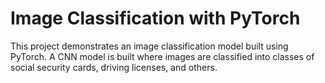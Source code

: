 # Image Classification with PyTorch

This project demonstrates an image classification model built using PyTorch. A CNN model is built where images are
classified into classes of social security cards, driving licenses, and others.
